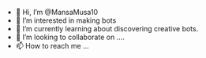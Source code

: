- 👋 Hi, I’m @MansaMusa10
- 👀 I’m interested in making bots
- 🌱 I’m currently learning about discovering creative bots.
- 💞️ I’m looking to collaborate on ....
- 📫 How to reach me ...

<!---
MansaMusa10/MansaMusa10 is a ✨ special ✨ repository because its `README.md` (this file) appears on your GitHub profile.
You can click the Preview link to take a look at your changes.
--->
